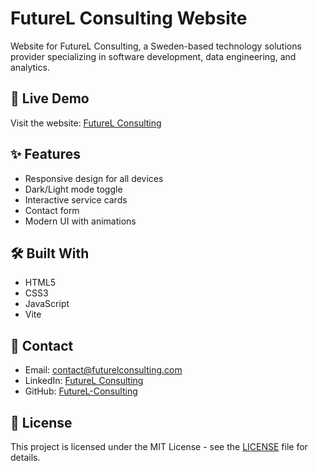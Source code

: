 # FutureL Consulting Website

Website for FutureL Consulting, a Sweden-based technology solutions provider specializing in software development, data engineering, and analytics.

## 🚀 Live Demo
Visit the website: [FutureL Consulting](https://gebrecherkosabrha.github.io/futurel-consulting.github.io/)

## ✨ Features
- Responsive design for all devices
- Dark/Light mode toggle
- Interactive service cards
- Contact form
- Modern UI with animations

## 🛠️ Built With
- HTML5
- CSS3
- JavaScript
- Vite

## 📱 Contact
- Email: contact@futurelconsulting.com
- LinkedIn: [FutureL Consulting](https://www.linkedin.com/company/futurel-consulting)
- GitHub: [FutureL-Consulting](https://github.com/FutureL-Consulting)

## 📄 License
This project is licensed under the MIT License - see the [LICENSE](LICENSE) file for details. 